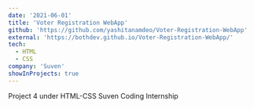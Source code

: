 ```yaml
---
date: '2021-06-01'
title: 'Voter Registration WebApp'
github: 'https://github.com/yashitanamdeo/Voter-Registration-WebApp'
external: 'https://bothdev.github.io/Voter-Registration-WebApp/'
tech:
  - HTML
  - CSS
company: 'Suven'
showInProjects: true
---
```


Project 4 under HTML-CSS Suven Coding Internship
